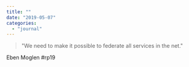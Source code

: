 ```yaml
---
title: ""
date: "2019-05-07"
categories: 
  - "journal"
---
```


> "We need to make it possible to federate all services in the net."

Eben Moglen #rp19
